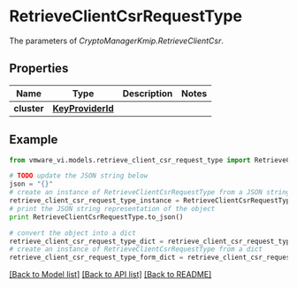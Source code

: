 # RetrieveClientCsrRequestType

The parameters of *CryptoManagerKmip.RetrieveClientCsr*. 

## Properties
Name | Type | Description | Notes
------------ | ------------- | ------------- | -------------
**cluster** | [**KeyProviderId**](KeyProviderId.md) |  | 

## Example

```python
from vmware_vi.models.retrieve_client_csr_request_type import RetrieveClientCsrRequestType

# TODO update the JSON string below
json = "{}"
# create an instance of RetrieveClientCsrRequestType from a JSON string
retrieve_client_csr_request_type_instance = RetrieveClientCsrRequestType.from_json(json)
# print the JSON string representation of the object
print RetrieveClientCsrRequestType.to_json()

# convert the object into a dict
retrieve_client_csr_request_type_dict = retrieve_client_csr_request_type_instance.to_dict()
# create an instance of RetrieveClientCsrRequestType from a dict
retrieve_client_csr_request_type_form_dict = retrieve_client_csr_request_type.from_dict(retrieve_client_csr_request_type_dict)
```
[[Back to Model list]](../README.md#documentation-for-models) [[Back to API list]](../README.md#documentation-for-api-endpoints) [[Back to README]](../README.md)



